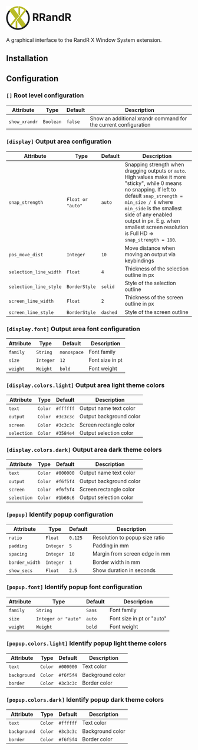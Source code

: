 # <img src="https://raw.githubusercontent.com/brofi/rrandr/master/rrandr/src/res/rrandr.svg" width="64" align="center"/> RRandR

A graphical interface to the RandR X Window System extension.

## Installation

## Configuration

[//]: # (<mark_config>)

### `[]` Root level configuration

| Attribute | Type | Default | Description |
|-|-|-|-|
| `show_xrandr` | `Boolean` | `false` | Show an additional xrandr command for the current configuration |

### `[display]` Output area configuration

| Attribute | Type | Default | Description |
|-|-|-|-|
| `snap_strength` | `Float or "auto"` | `auto` | Snapping strength when dragging outputs or `auto`. High values make it more "sticky", while 0 means no snapping. If left to default `snap_strength = min_size / 6` where `min_side` is the smallest side of any enabled output in px. E.g. when smallest screen resolution is Full HD => `snap_strength = 180`. |
| `pos_move_dist` | `Integer` | `10` | Move distance when moving an output via keybindings |
| `selection_line_width` | `Float` | `4` | Thickness of the selection outline in px |
| `selection_line_style` | `BorderStyle` | `solid` | Style of the selection outline |
| `screen_line_width` | `Float` | `2` | Thickness of the screen outline in px |
| `screen_line_style` | `BorderStyle` | `dashed` | Style of the screen outline |

### `[display.font]` Output area font configuration

| Attribute | Type | Default | Description |
|-|-|-|-|
| `family` | `String` | `monospace` | Font family |
| `size` | `Integer` | `12` | Font size in pt |
| `weight` | `Weight` | `bold` | Font weight |


### `[display.colors.light]` Output area light theme colors

| Attribute | Type | Default | Description |
|-|-|-|-|
| `text` | `Color` | `#ffffff` | Output name text color |
| `output` | `Color` | `#3c3c3c` | Output background color |
| `screen` | `Color` | `#3c3c3c` | Screen rectangle color |
| `selection` | `Color` | `#3584e4` | Output selection color |

### `[display.colors.dark]` Output area dark theme colors

| Attribute | Type | Default | Description |
|-|-|-|-|
| `text` | `Color` | `#000000` | Output name text color |
| `output` | `Color` | `#f6f5f4` | Output background color |
| `screen` | `Color` | `#f6f5f4` | Screen rectangle color |
| `selection` | `Color` | `#1b68c6` | Output selection color |

### `[popup]` Identify popup configuration

| Attribute | Type | Default | Description |
|-|-|-|-|
| `ratio` | `Float` | `0.125` | Resolution to popup size ratio |
| `padding` | `Integer` | `5` | Padding in mm |
| `spacing` | `Integer` | `10` | Margin from screen edge in mm |
| `border_width` | `Integer` | `1` | Border width in mm |
| `show_secs` | `Float` | `2.5` | Show duration in seconds |

### `[popup.font]` Identify popup font configuration

| Attribute | Type | Default | Description |
|-|-|-|-|
| `family` | `String` | `Sans` | Font family |
| `size` | `Integer or "auto"` | `auto` | Font size in pt or "auto" |
| `weight` | `Weight` | `bold` | Font weight |


### `[popup.colors.light]` Identify popup light theme colors

| Attribute | Type | Default | Description |
|-|-|-|-|
| `text` | `Color` | `#000000` | Text color |
| `background` | `Color` | `#f6f5f4` | Background color |
| `border` | `Color` | `#3c3c3c` | Border color |

### `[popup.colors.dark]` Identify popup dark theme colors

| Attribute | Type | Default | Description |
|-|-|-|-|
| `text` | `Color` | `#ffffff` | Text color |
| `background` | `Color` | `#3c3c3c` | Background color |
| `border` | `Color` | `#f6f5f4` | Border color |

[//]: # (</mark_config>)